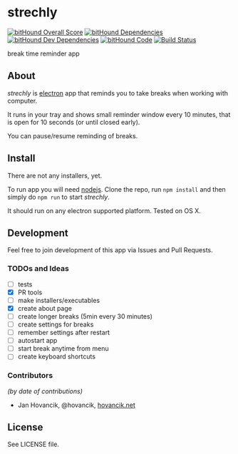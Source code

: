 # strechly
[![bitHound Overall Score](https://www.bithound.io/github/hovancik/strechly/badges/score.svg)](https://www.bithound.io/github/hovancik/strechly)
[![bitHound Dependencies](https://www.bithound.io/github/hovancik/strechly/badges/dependencies.svg)](https://www.bithound.io/github/hovancik/strechly/master/dependencies/npm)
[![bitHound Dev Dependencies](https://www.bithound.io/github/hovancik/strechly/badges/devDependencies.svg)](https://www.bithound.io/github/hovancik/strechly/master/dependencies/npm)
[![bitHound Code](https://www.bithound.io/github/hovancik/strechly/badges/code.svg)](https://www.bithound.io/github/hovancik/strechly)
[![Build Status](https://travis-ci.org/hovancik/strechly.svg?branch=master)](https://travis-ci.org/hovancik/strechly)

break time reminder app

## About
*strechly* is [electron](http://electron.atom.io/) app that reminds you to take breaks when working with computer.

It runs in your tray and shows small reminder window every 10 minutes, that is open for 10 seconds (or until closed early).

You can pause/resume reminding of breaks.

## Install

There are not any installers, yet.

To run app you will need [nodejs](https://nodejs.org/). Clone the repo, run `npm install` and then simply do `npm run` to start *strechly*.

It should run on any electron supported platform. Tested on OS X.

## Development

Feel free to join development of this app via Issues and Pull Requests.

### TODOs and Ideas
- [ ] tests
- [x] PR tools
- [ ] make installers/executables
- [x] create about page
- [ ] create longer breaks (5min every 30 minutes)
- [ ] create settings for breaks
- [ ] remember settings after restart
- [ ] autostart app
- [ ] start break anytime from menu
- [ ] create keyboard shortcuts

### Contributors
*(by date of contributions)*

- Jan Hovancik, @hovancik, [hovancik.net](https://hovancik.net)

## License
See LICENSE file.
